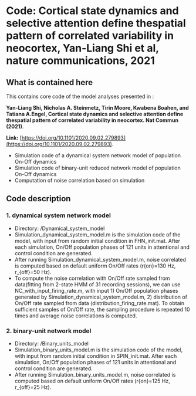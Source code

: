 # Code: Cortical state dynamics and selective attention define thespatial pattern of correlated variability in neocortex, Yan-Liang Shi et al, nature communications, 2021

## What is contained here

This contains core code of the model analyses presented in :  

 **Yan-Liang Shi,  Nicholas A. Steinmetz,  Tirin Moore,  Kwabena Boahen,  and Tatiana A.Engel, Cortical state dynamics and selective attention define thespatial pattern of correlated variability in neocortex. Nat Commun (2021)**.

**Link:** [https://doi.org/10.1101/2020.09.02.279893](https://doi.org/10.1101/2020.09.02.279893).





* Simulation code of a dynamical system network model of population On-Off dynamics   
* Simulation code of binary-unit reduced network model of population On-Off dynamics  
* Computation of noise correlation based on simulation


## Code description 


### 1. dynamical system network model

* Directory: /Dynamical_system_model
* Simulation_dynamical_system_model.m is the simulation code of the model, with input from random initial condition in FHN_init.mat. After each simulation, On/Off population phases of 121 units in attentional and control condition are generated.
* After running Simulation_dynamical_system_model.m, noise correlated is computed based on default uniform On/Off rates (r{on}=130 Hz, r_{off}=50 Hz).
* To compute the noise correlation with On/Off rate sampled from data(fitting from 2-state HMM of 31 recording sessions), we can use NC_with_input_firing_rate.m, with input 1) On/Off population phases generated by Simulation_dynamical_system_model.m, 2) distribution of On/Off rate sampled from data (distribution_firing_rate.mat). To obtain sufficient samples of On/Off rate, the sampling procedure is repeated 10 times and average noise correlations is computed.


### 2. binary-unit network model

* Directory: /Binary_units_model
* Simulation_binary_units_model.m is the simulation code of the model, with input from random initial condition in SPIN_init.mat. After each simulation, On/Off population phases of 121 units in attentional and control condition are generated.
* After running Simulation_binary_units_model.m, noise correlated is computed based on default uniform On/Off rates (r{on}=125 Hz, r_{off}=25 Hz).


